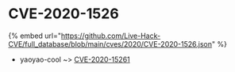 # CVE-2020-1526
{% embed url="https://github.com/Live-Hack-CVE/full_database/blob/main/cves/2020/CVE-2020-1526.json" %}

* yaoyao-cool ~> [CVE-2020-15261](https://www.alice-snow.ru/2020/database/cve-2020-1526/cve-2020-15261-yaoyao-cool)